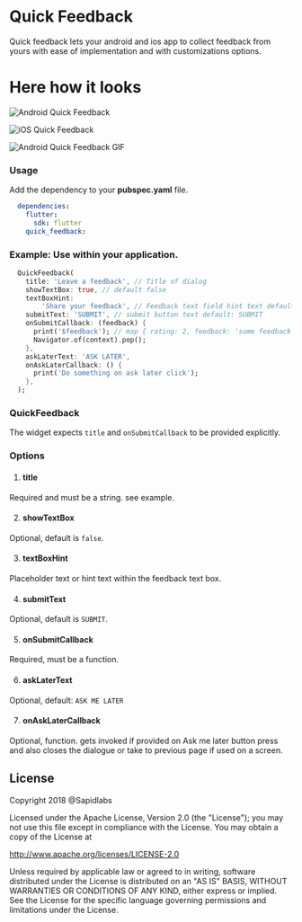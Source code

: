 # Quick Feedback

Quick feedback lets your android and ios app to collect feedback from yours with ease of implementation and with customizations options.

# Here how it looks

![Android Quick Feedback](https://raw.githubusercontent.com/sapidlabs/quick-feedback/master/screenshots/QuickFeedback-Android.png "Android Quick Feedback")

![iOS Quick Feedback](https://raw.githubusercontent.com/sapidlabs/quick-feedback/master/screenshots/QuickFeedback-IOS.png "iOS Quick Feedback")

![Android Quick Feedback GIF](https://raw.githubusercontent.com/sapidlabs/quick-feedback/master/screenshots/QuickFeedback.gif "Android Quick Feedback")

### Usage

Add the dependency to your **pubspec.yaml** file.

```yaml
  dependencies:
    flutter:
      sdk: flutter
    quick_feedback:
```

### Example: Use within your application.

```dart
  QuickFeedback(
    title: 'Leave a feedback', // Title of dialog
    showTextBox: true, // default false
    textBoxHint:
        'Share your feedback', // Feedback text field hint text default: Tell us more
    submitText: 'SUBMIT', // submit button text default: SUBMIT
    onSubmitCallback: (feedback) {
      print('$feedback'); // map { rating: 2, feedback: 'some feedback' }
      Navigator.of(context).pop();
    },
    askLaterText: 'ASK LATER',
    onAskLaterCallback: () {
      print('Do something on ask later click');
    },
  );
```
### QuickFeedback
The widget expects `title` and `onSubmitCallback` to be provided explicitly.

### Options

1. #### title
Required and must be a string. see example.

2. #### showTextBox
Optional, default is `false`.

3. #### textBoxHint
Placeholder text or hint text within the feedback text box.

4. #### submitText
Optional, default is `SUBMIT`.

5. #### onSubmitCallback
Required, must be a function.

6. #### askLaterText
Optional, default: `ASK ME LATER`

7. #### onAskLaterCallback
Optional, function. gets invoked if provided on Ask me later button press and also closes the dialogue or take to previous page if used on a screen.


## License 
Copyright 2018 @Sapidlabs

Licensed under the Apache License, Version 2.0 (the "License");
you may not use this file except in compliance with the License.
You may obtain a copy of the License at

   http://www.apache.org/licenses/LICENSE-2.0

Unless required by applicable law or agreed to in writing, software
distributed under the License is distributed on an "AS IS" BASIS,
WITHOUT WARRANTIES OR CONDITIONS OF ANY KIND, either express or implied.
See the License for the specific language governing permissions and
limitations under the License.